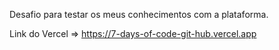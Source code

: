Desafio para testar os meus conhecimentos com a plataforma.

Link do Vercel => https://7-days-of-code-git-hub.vercel.app
  
  
  
  
 

